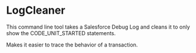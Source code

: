 LogCleaner
==========

This command line tool takes a Salesforce Debug Log and cleans it to only show the CODE_UNIT_STARTED statements.

Makes it easier to trace the behavior of a transaction.
